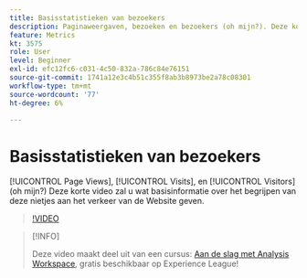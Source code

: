 ```yaml
---
title: Basisstatistieken van bezoekers
description: Paginaweergaven, bezoeken en bezoekers (oh mijn?). Deze korte video zal u wat basisinformatie over het begrijpen van deze nietjes aan het verkeer van de Website geven.
feature: Metrics
kt: 3575
role: User
level: Beginner
exl-id: efc12fc6-c031-4c50-832a-786c84e76151
source-git-commit: 1741a12e3c4b51c355f8ab3b8973be2a78c08301
workflow-type: tm+mt
source-wordcount: '77'
ht-degree: 6%

---
```


# Basisstatistieken van bezoekers

[!UICONTROL Page Views], [!UICONTROL Visits], en [!UICONTROL Visitors] (oh mijn?) Deze korte video zal u wat basisinformatie over het begrijpen van deze nietjes aan het verkeer van de Website geven.

>[!VIDEO](https://video.tv.adobe.com/v/28774/?quality=12)

>[!INFO]
>
> Deze video maakt deel uit van een cursus: [Aan de slag met Analysis Workspace](https://experienceleague.adobe.com/?recommended=Analytics-U-1-2020.1.workspace), gratis beschikbaar op Experience League!
